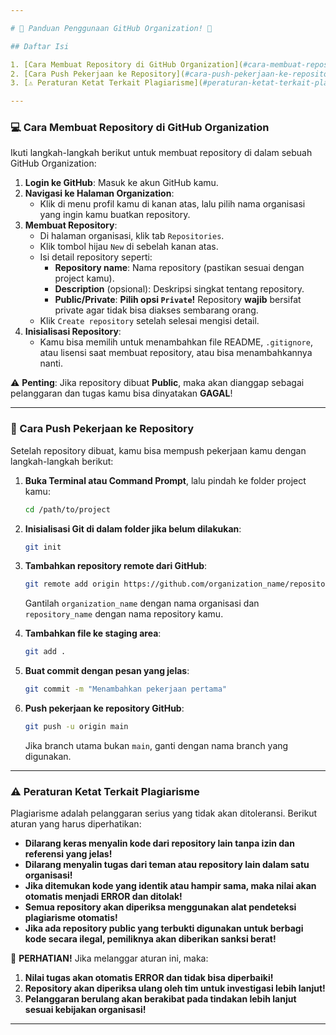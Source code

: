 ```yaml
---

# 🎉 Panduan Penggunaan GitHub Organization! 🎉

## Daftar Isi

1. [Cara Membuat Repository di GitHub Organization](#cara-membuat-repository-di-github-organization)
2. [Cara Push Pekerjaan ke Repository](#cara-push-pekerjaan-ke-repository)
3. [⚠️ Peraturan Ketat Terkait Plagiarisme](#peraturan-ketat-terkait-plagiarisme)

---
```


### 💻 Cara Membuat Repository di GitHub Organization

Ikuti langkah-langkah berikut untuk membuat repository di dalam sebuah GitHub Organization:

1. **Login ke GitHub**: Masuk ke akun GitHub kamu.
2. **Navigasi ke Halaman Organization**:
   - Klik di menu profil kamu di kanan atas, lalu pilih nama organisasi yang ingin kamu buatkan repository.
3. **Membuat Repository**:
   - Di halaman organisasi, klik tab `Repositories`.
   - Klik tombol hijau `New` di sebelah kanan atas.
   - Isi detail repository seperti:
     - **Repository name**: Nama repository (pastikan sesuai dengan project kamu).
     - **Description** (opsional): Deskripsi singkat tentang repository.
     - **Public/Private**: **Pilih opsi ************`Private`************!** Repository **wajib** bersifat private agar tidak bisa diakses sembarang orang.
   - Klik `Create repository` setelah selesai mengisi detail.
4. **Inisialisasi Repository**:
   - Kamu bisa memilih untuk menambahkan file README, `.gitignore`, atau lisensi saat membuat repository, atau bisa menambahkannya nanti.

⚠️ **Penting**: Jika repository dibuat **Public**, maka akan dianggap sebagai pelanggaran dan tugas kamu bisa dinyatakan **GAGAL**!

---

### 🚀 Cara Push Pekerjaan ke Repository

Setelah repository dibuat, kamu bisa mempush pekerjaan kamu dengan langkah-langkah berikut:

1. **Buka Terminal atau Command Prompt**, lalu pindah ke folder project kamu:
   ```sh
   cd /path/to/project
   ```

2. **Inisialisasi Git di dalam folder jika belum dilakukan**:
   ```sh
   git init
   ```

3. **Tambahkan repository remote dari GitHub**:
   ```sh
   git remote add origin https://github.com/organization_name/repository_name.git
   ```
   Gantilah `organization_name` dengan nama organisasi dan `repository_name` dengan nama repository kamu.

4. **Tambahkan file ke staging area**:
   ```sh
   git add .
   ```

5. **Buat commit dengan pesan yang jelas**:
   ```sh
   git commit -m "Menambahkan pekerjaan pertama"
   ```

6. **Push pekerjaan ke repository GitHub**:
   ```sh
   git push -u origin main
   ```
   Jika branch utama bukan `main`, ganti dengan nama branch yang digunakan.

---

### ⚠️ Peraturan Ketat Terkait Plagiarisme

Plagiarisme adalah pelanggaran serius yang tidak akan ditoleransi. Berikut aturan yang harus diperhatikan:

- **Dilarang keras menyalin kode dari repository lain tanpa izin dan referensi yang jelas!**
- **Dilarang menyalin tugas dari teman atau repository lain dalam satu organisasi!**
- **Jika ditemukan kode yang identik atau hampir sama, maka nilai akan otomatis menjadi ERROR dan ditolak!**
- **Semua repository akan diperiksa menggunakan alat pendeteksi plagiarisme otomatis!**
- **Jika ada repository public yang terbukti digunakan untuk berbagi kode secara ilegal, pemiliknya akan diberikan sanksi berat!**

🚨 **PERHATIAN!** Jika melanggar aturan ini, maka:

1. **Nilai tugas akan otomatis ERROR dan tidak bisa diperbaiki!**
2. **Repository akan diperiksa ulang oleh tim untuk investigasi lebih lanjut!**
3. **Pelanggaran berulang akan berakibat pada tindakan lebih lanjut sesuai kebijakan organisasi!**

---

